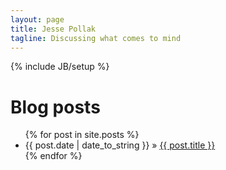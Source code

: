 ```yaml
---
layout: page
title: Jesse Pollak
tagline: Discussing what comes to mind
---
```

{% include JB/setup %}

<h1>Blog posts</h1>

<ul class="posts">
  {% for post in site.posts %}
    <li><span>{{ post.date | date_to_string }}</span> &raquo; <a href="{{ BASE_PATH }}{{ post.url }}">{{ post.title }}</a></li>
  {% endfor %}
</ul>

